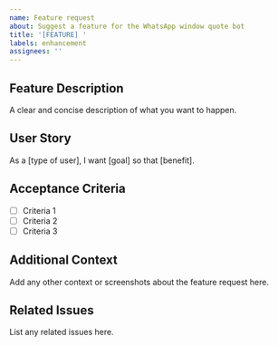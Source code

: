 ```yaml
---
name: Feature request
about: Suggest a feature for the WhatsApp window quote bot
title: '[FEATURE] '
labels: enhancement
assignees: ''
---
```


## Feature Description
A clear and concise description of what you want to happen.

## User Story
As a [type of user], I want [goal] so that [benefit].

## Acceptance Criteria
- [ ] Criteria 1
- [ ] Criteria 2
- [ ] Criteria 3

## Additional Context
Add any other context or screenshots about the feature request here.

## Related Issues
List any related issues here.